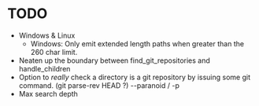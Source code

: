 # TODO

- Windows & Linux
  - Windows: Only emit extended length paths when greater than the 260 char limit.
- Neaten up the boundary between find_git_repositories and handle_children
- Option to _really_ check a directory is a git repository by issuing some git command. (git parse-rev HEAD ?)
  --paranoid / -p
- Max search depth
